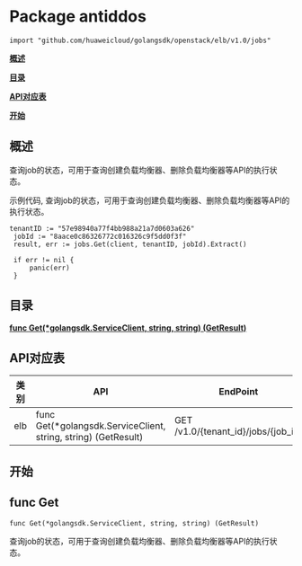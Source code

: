 # Package antiddos
    import "github.com/huaweicloud/golangsdk/openstack/elb/v1.0/jobs"
**[概述](#概述)**  

**[目录](#目录)**  

**[API对应表](#API对应表)**  

**[开始](#开始)**  

## 概述
查询job的状态，可用于查询创建负载均衡器、删除负载均衡器等API的执行状态。

示例代码, 查询job的状态，可用于查询创建负载均衡器、删除负载均衡器等API的执行状态。

    
    tenantID := "57e98940a77f4bb988a21a7d0603a626"
     jobId := "8aace0c86326772c016326c9f5dd0f3f"
     result, err := jobs.Get(client, tenantID, jobId).Extract()
    
     if err != nil {
         panic(err)
     }
## 目录
**[func Get(*golangsdk.ServiceClient, string, string) (GetResult)](#func-get)**  
## API对应表
|类别|API|EndPoint|
|----|---|--------|
|elb|func Get(*golangsdk.ServiceClient, string, string) (GetResult)|GET /v1.0/{tenant_id}/jobs/{job_id}|
## 开始
## func Get
    func Get(*golangsdk.ServiceClient, string, string) (GetResult)  
查询job的状态，可用于查询创建负载均衡器、删除负载均衡器等API的执行状态。
